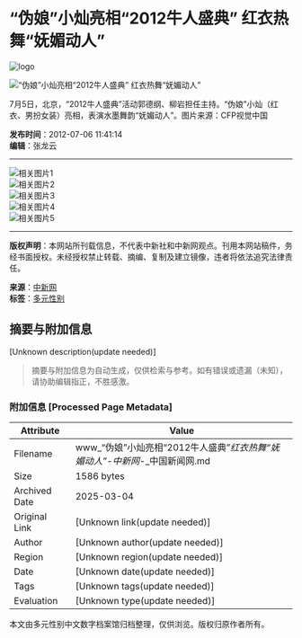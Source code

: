 # “伪娘”小灿亮相“2012牛人盛典” 红衣热舞“妩媚动人”

![logo](http://i7.chinanews.com/tp/2011hd/images/logo.JPG)

![“伪娘”小灿亮相“2012牛人盛典” 红衣热舞“妩媚动人”](http://i7.chinanews.com/tp/hd2011/2012/07-06/U401P4T426D112819F16470DT20120706114114.jpg)

7月5日，北京，“2012牛人盛典”活动郭德纲、柳岩担任主持。“伪娘”小灿（红衣、男扮女装）亮相，表演水墨舞韵“妩媚动人”。图片来源：CFP视觉中国

**发布时间**：2012-07-06 11:41:14  
**编辑**：张龙云

---

![相关图片1](http://www.chinanews.com/tp/hd2011/2012/07-06/part/U401P4T425D8344F16506DT20120706113642.jpg)  
![相关图片2](http://i7.chinanews.com/tp/hd2011/2012/07-06/U401P4T426D112816F16470DT20120706113829.jpg)  
![相关图片3](http://i7.chinanews.com/tp/hd2011/2012/07-06/U401P4T426D112817F16470DT20120706113843.jpg)  
![相关图片4](http://i7.chinanews.com/tp/hd2011/2012/07-06/U401P4T426D112818F16470DT20120706113857.jpg)  
![相关图片5](http://i7.chinanews.com/tp/hd2011/2012/07-06/U401P4T426D112820F16470DT20120706114139.jpg)  

---

**版权声明**：本网站所刊载信息，不代表中新社和中新网观点。刊用本网站稿件，务经书面授权。未经授权禁止转载、摘编、复制及建立镜像，违者将依法追究法律责任。

**来源**：[中新网](http://www.chinanews.com/)  
**标签**：[多元性别](https://tag.chinanews.com/duoyuanxingbie)
<!-- tcd_original_link https://www.chinanews.com.cn/tp/hd2011/2012/07-06/112819.shtml -->


## 摘要与附加信息

<!-- tcd_abstract -->
[Unknown description(update needed)]
<!-- tcd_abstract_end -->

> 摘要与附加信息为自动生成，仅供检索与参考。如有错误或遗漏（未知），请协助编辑指正，不胜感激。

### 附加信息 [Processed Page Metadata]

| Attribute       | Value                                  |
|-----------------|----------------------------------------|
| Filename        | www_“伪娘”小灿亮相“2012牛人盛典”_红衣热舞“妩媚动人”-中新网_-_中国新闻网.md                             |
| Size            | 1586 bytes                           |
| Archived Date   | 2025-03-04                             |
| Original Link   | [Unknown link(update needed)]                       |
| Author          | [Unknown author(update needed)]                               |
| Region          | [Unknown region(update needed)]                               |
| Date            | [Unknown date(update needed)]                                 |
| Tags            | [Unknown tags(update needed)]                                 |
| Evaluation            | [Unknown type(update needed)]                                 |
<!-- tcd_table_end -->

本文由多元性别中文数字档案馆归档整理，仅供浏览。版权归原作者所有。
